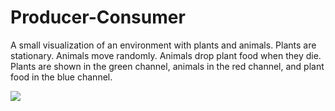 # Producer-Consumer
A small visualization of an environment with plants and animals.  Plants are stationary.  Animals move randomly.  Animals drop plant food when they die. Plants are shown in the green channel, animals in the red channel, and plant food in the blue channel.

![](demos/ProducerConsumer.gif)
